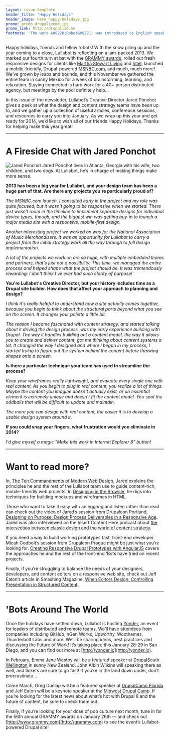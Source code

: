 ```yaml
---
layout: issue-template
header_title: "Happy Holidays"
header_image: hero_happy-holidays.jpg
promo: promo_drupalizeme.jpg
promo_link: http://drupalize.me
footnote: "The word &#8220;Robot&#8221; was introduced to English speakers by Czech writer Karel Čapek, in his 1920 play <em>Rossum's Unversal Robots</em>. The script made no mention of Drupal."
---
```


Happy holidays, friends and fellow robots! With the snow piling up and the year coming to a close, Lullabot is reflecting on a jam-packed 2013. We marked our fourth turn at bat with the [GRAMMY awards](https://www.lullabot.com/blog/news/fourth-grammy-drupal-and-lullabot), rolled out fresh responsive designs for clients like [Martha Stewart Living](http://www.marthastewart.com) and [Intel](http://tizen.org), launched a mobile-friendly, Drupal-powered [MSNBC.com](https://www.lullabot.com/work/msnbc), and much, much more! We’ve grown by leaps and bounds, and this November we gathered the entire team in sunny Mexico for a week of brainstorming, learning, and relaxation. Staying connected is hard work for a 40+ person distributed agency, but meetings by the pool definitely help…

In this issue of the newsletter, Lullabot’s Creative Director Jared Ponchot gives a peek at what the design and content strategy teams have been up to, and we gather up a collection of useful articles, conference sessions, and resources to carry you into January. As we wrap up this year and get ready for 2014, we’d like to wish all of our friends Happy Holidays. Thanks for helping make this year great!

----------------------------------------------------------------

# A Fireside Chat with Jared Ponchot

<div class="callout">
  <img class="botPhoto right" src="{{site.baseurl}}images/jared-ponchot.jpg" alt="Jared Ponchot" />
  Jared Ponchot lives in Atlanta, Georgia with his wife, two children, and two dogs. At Lullabot, he’s in charge of making things make more sense.
</div>

<strong class="question">2013 has been a big year for Lullabot, and your design team has been a huge part of that. Are there any projects you're particularly proud of?</strong>

_The MSNBC.com launch. I consulted early in the project and my role was quite focused, but it wasn't going to be responsive when we started. There just wasn't room in the timeline to implement separate designs for individual device types, though, and the biggest win was getting buy-in to launch a major media site with a responsive, mobile-first design._

_Another interesting project we worked on was for the National Association of Music Merchandisers. It was an opportunity for Lullabot to carry a project from the initial strategy work all the way through to full design implementation._

_A lot of the projects we work on are so huge, with multiple embedded teams and partners, that's just not a possibility. This time, we managed the entire process and helped shape what the project should be. It was tremendously rewarding; I don't think I've ever had such clarity of purpose!_

<strong class="question">You're Lullabot's Creative Director, but your history includes time as a Drupal site builder. How does that affect your approach to planning and design?</strong>

_I think it's really helpful to understand how a site actually comes together, because you begin to think about the structural parts beyond what you see on the screen. It changes your palette a little bit._

_The reason I became fascinated with content strategy, and started talking about it driving the design process, was my early experience building with Drupal. The way it handles building out a content model, the way it allows you to create and deliver content, got me thinking about content systems a lot. It changed the way I designed and where I began in my process; I started trying to figure out the system behind the content before throwing shapes onto a screen._

<strong class="question">Is there a particular technique your team has used to streamline the process?</strong>

_Keep your wireframes really lightweight, and evaluate every single one with real content. As you begin to plug in real content, you realize a lot of things. Maybe the content you imagine doesn't actually exist, or an essential element is extremely unique and doesn't fit the content model. You spot the oddballs that will be difficult to update and maintain._

_The more you can design with real content, the easier it is to develop a usable design system around it._

<strong class="question">If you could snap your fingers, what frustration would you eliminate in 2014?</strong>

_I'd give myself a magic "Make this work in Internet Explorer 8" button!_

----------------------------------------------------------------

# Want to read more?

In, [The Ten Commandments of Modern Web Design](https://www.lullabot.com/blog/article/10-commandments-modern-web-design), Jared explains the principles he and the rest of the Lullabot team use to guide content-rich, mobile-friendly web projects. In [Designing in the Browser](https://www.lullabot.com/blog/article/designing-browser), he digs into techniques for building mockups and wireframes in HTML.

Those who want to take it easy with an eggnog and listen rather than read can check out the video of Jared’s session from Drupalcon Portland, [Designing on Purpose: Design Process Deliverables in a Responsive Age](https://portland2013.drupal.org/session/designing-purpose-design-process-deliverables-responsive-age). Jared was also interviewed on the Insert Content Here podcast about [the intersection between classic design and the world of content strategy](https://www.lullabot.com/blog/podcasts/insert-content-here-episode-12-design-and-structure-jared-ponchot).

If you need a way to build working prototypes fast, front-end developer Micah Godbolt’s session from Drupalcon Prague might be just what you’re looking for. [Creating Responsive Drupal Prototypes with AngularJS](https://prague2013.drupal.org/session/creating-responsive-drupal-prototypes-angularjs) covers the approaches he and the rest of the front-end ‘Bots have tried on recent projects.

Finally, if you’re struggling to balance the needs of your designers, developers, and content editors on a responsive web site, check out Jeff Eaton’s article in Smashing Magazine, [When Editors Design: Controlling Presentation in Structured Content](http://coding.smashingmagazine.com/2013/06/26/controlling-presentation-in-structured-content/).

----------------------------------------------------------------

# 'Bots Around The World

Once the holidays have settled down, Lullabot is hosting [Yonder](http://yonder.io), an event for leaders of distributed and remote teams. We’ll have attendees from companies including GitHub, nGen Works, Upworthy, Woothemes, Thunderbolt Labs and more. We’ll be sharing ideas, best practices and discussing the Future of Work! It’s taking place this January 28-29 in San Diego, and you can find out more at [http://yonder.io](http://yonder.io).

In February, Emma Jane Westby will be a featured speaker at [DrupalSouth Wellington](https://drupalsouth2014.drupal.org.nz) in sunny New Zealand. John Albin Wilkins will speaking there as well, and tickets are sure to go fast! If you’re in the land down under, don’t procrastinate...

Come March, Greg Dunlap will be a featured speaker at [DrupalCamp Florida](http://fldrupalcamp.org) and Jeff Eaton will be a keynote speaker at the [Midwest Drupal Camp](http://midcamp.org). If you’re looking for the latest news about what’s hot with Drupal 8 and the future of content, be sure to check them out. 

Finally, if you’re looking for your dose of pop culture next month, tune in for the 56th annual GRAMMY awards on January 26th — and check out [http://www.grammy.com](http://grammy.com) to see the event’s Lullabot-powered Drupal site!
